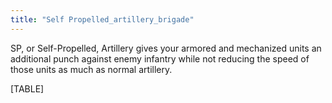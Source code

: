 ```yaml
---
title: "Self Propelled_artillery_brigade"
---
```


SP, or Self-Propelled, Artillery gives your armored and mechanized units
an additional punch against enemy infantry while not reducing the speed
of those units as much as normal artillery.

[TABLE]
